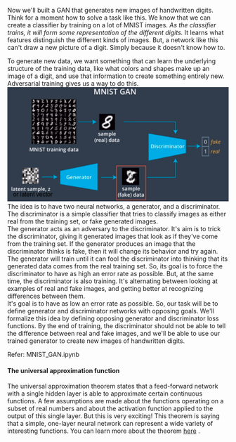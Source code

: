 Now we'll built a GAN that generates new images of handwritten digits. Think for a moment how to solve a task like this. We know that we can create a classifier by training on a lot of MNIST images. *As the classifier trains, it will form some representation of the different digits.* It learns what features distinguish the different kinds of images. But, a network like this can't draw a new picture of a digit. Simply because it doesn't know how to.<br/>

To generate new data, we want something that can learn the underlying structure of the training data, like what colors and shapes make up an image of a digit, and use that information to create something entirely new. Adversarial training gives us a way to do this.<br/> ![alt text](Images/mn.png) <br/>
The idea is to have two neural networks, a generator, and a discriminator. The discriminator is a simple classifier that tries to classify images as either real from the training set, or fake generated images.<br/> The generator acts as an adversary to the discriminator. It's aim is to trick the discriminator, giving it generated images that look as if they've come from the training set. If the generator produces an image that the discriminator thinks is fake, then it will change its behavior and try again.<br/> The generator will train until it can fool the discriminator into thinking that its generated data comes from the real training set. So, its goal is to force the discriminator to have as high an error rate as possible. But, at the same time, the discriminator is also training. It's alternating between looking at examples of real and fake images, and getting better at recognizing differences between them.<br/> It's goal is to have as low an error rate as possible. So, our task will be to define generator and discriminator networks with opposing goals. We'll formalize this idea by defining opposing generator and discriminator loss functions. By the end of training, the discriminator should not be able to tell the difference between real and fake images, and we'll be able to use our trained generator to create new images of handwritten digits.<br/>

Refer: MNIST_GAN.ipynb

#### The universal approximation function
The universal approximation theorem states that a feed-forward network with a single hidden layer is able to approximate certain continuous functions. A few assumptions are made about the functions operating on a subset of real numbers and about the activation function applied to the output of this single layer. But this is very exciting! This theorem is saying that a simple, one-layer neural network can represent a wide variety of interesting functions. You can learn more about the theorem [here](https://en.wikipedia.org/wiki/Universal_approximation_theorem) .
